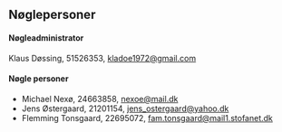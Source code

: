 ## Nøglepersoner

#### Nøgleadministrator

Klaus Døssing, 51526353, kladoe1972@gmail.com

#### Nøgle personer

* Michael Nexø, 24663858, nexoe@mail.dk
* Jens Østergaard, 21201154, jens_ostergaard@yahoo.dk
* Flemming Tonsgaard, 22695072, fam.tonsgaard@mail1.stofanet.dk
